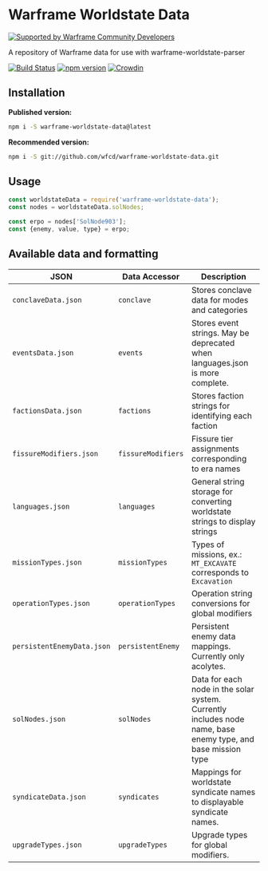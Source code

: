 # Warframe Worldstate Data

[![Supported by Warframe Community Developers](https://warframestat.us/wfcd.png)](https://github.com/WFCD "Supported by Warframe Community Developers")

A repository of Warframe data for use with warframe-worldstate-parser

[![Build Status](https://travis-ci.com/WFCD/warframe-worldstate-data.svg?branch=master)](https://travis-ci.com/WFCD/warframe-worldstate-data) [![ npm version](https://img.shields.io/npm/v/warframe-worldstate-data.svg)](https://www.npmjs.com/package/warframe-worldstate-data)
[![Crowdin](https://d322cqt584bo4o.cloudfront.net/genesis-parser/localized.svg)](https://crowdin.com/project/genesis-parser)

## Installation

**Published version:**
```bash
npm i -S warframe-worldstate-data@latest
```

**Recommended version:**
```bash
npm i -S git://github.com/wfcd/warframe-worldstate-data.git
```

## Usage

```javascript
const worldstateData = require('warframe-worldstate-data');
const nodes = worldstateData.solNodes;

const erpo = nodes['SolNode903'];
const {enemy, value, type} = erpo;
```

## Available data and formatting

JSON | Data Accessor | Description
--- |--- | ---
`conclaveData.json` | `conclave` | Stores conclave data for modes and categories
`eventsData.json` | `events` | Stores event strings. May be deprecated when languages.json is more complete.
`factionsData.json`|`factions`|Stores faction strings for identifying each faction
`fissureModifiers.json`|`fissureModifiers`|Fissure tier assignments corresponding to era names
`languages.json`|`languages`|General string storage for converting worldstate strings to display strings
`missionTypes.json`|`missionTypes`|Types of missions, ex.: `MT_EXCAVATE` corresponds to `Excavation`
`operationTypes.json`|`operationTypes`|Operation string conversions for global modifiers
`persistentEnemyData.json`|`persistentEnemy`|Persistent enemy data mappings. Currently only acolytes.
`solNodes.json`|`solNodes`|Data for each node in the solar system. Currently includes node name, base enemy type, and base mission type
`syndicateData.json`|`syndicates`|Mappings for worldstate syndicate names to displayable syndicate names.
`upgradeTypes.json`|`upgradeTypes`|Upgrade types for global modifiers.
